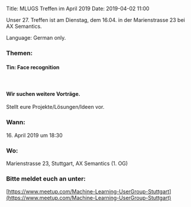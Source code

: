 Title: MLUGS Treffen im April 2019
Date: 2019-04-02 11:00

Unser 27. Treffen ist am Dienstag, dem 16.04. in der Marienstrasse 23 bei AX Semantics.

Language: German only.

### Themen:

#### Tin: Face recognition

&nbsp;

#### Wir suchen weitere Vorträge.

Stellt eure Projekte/Lösungen/Ideen vor.


### Wann:

<p>16. April 2019 um 18:30</p>  

### Wo:

Marienstrasse 23, Stuttgart, AX Semantics (1. OG)

### Bitte meldet euch an unter:
[https://www.meetup.com/Machine-Learning-UserGroup-Stuttgart](https://www.meetup.com/Machine-Learning-UserGroup-Stuttgart)
